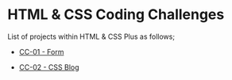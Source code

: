 # HTML & CSS Coding Challenges

List of projects within HTML & CSS Plus as follows;


- [CC-01 - Form](./HC-CC-01/README.md)

- [CC-02 - CSS Blog](./HC-CC-02/README.md)
